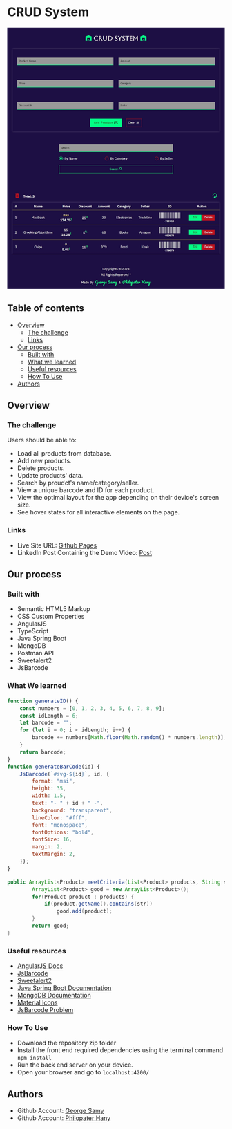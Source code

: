 # CRUD System

![Preview](./design/desktop-preview.jpg)

## Table of contents

-   [Overview](#overview)
    -   [The challenge](#the-challenge)
    -   [Links](#links)
-   [Our process](#our-process)
    -   [Built with](#built-with)
    -   [What we learned](#what-we-learned)
    -   [Useful resources](#useful-resources)
    -   [How To Use](#how-to-use)
-   [Authors](#authors)

## Overview

### The challenge

Users should be able to:

-   Load all products from database.
-   Add new products.
-   Delete products.
-   Update products' data.
-   Search by proudct's name/category/seller.
-   View a unique barcode and ID for each product.
-   View the optimal layout for the app depending on their device's screen size.
-   See hover states for all interactive elements on the page.

### Links

-   Live Site URL: [Github Pages](https://georgebeshay.github.io/CRUD_System/)
-   LinkedIn Post Containing the Demo Video: [Post](https://www.linkedin.com/posts/gswb_javaspringboot-angular-webapplication-activity-7028676896775122944-A55u?utm_source=share&utm_medium=member_desktop)

## Our process

### Built with

-   Semantic HTML5 Markup
-   CSS Custom Properties
-   AngularJS
-   TypeScript
-   Java Spring Boot
-   MongoDB
-   Postman API
-   Sweetalert2
-   JsBarcode	

### What We learned

```js
function generateID() {
    const numbers = [0, 1, 2, 3, 4, 5, 6, 7, 8, 9];
    const idLength = 6;
    let barcode = "";
    for (let i = 0; i < idLength; i++) {
        barcode += numbers[Math.floor(Math.random() * numbers.length)];
    }
    return barcode;
}
function generateBarCode(id) {
    JsBarcode(`#svg-${id}`, id, {
        format: "msi",
        height: 35,
        width: 1.5,
        text: "- " + id + " -",
        background: "transparent",
        lineColor: "#fff",
        font: "monospace",
        fontOptions: "bold",
        fontSize: 16,
        margin: 2,
        textMargin: 2,
    });
}
```
```java
public ArrayList<Product> meetCriteria(List<Product> products, String str) {
		ArrayList<Product> good = new ArrayList<Product>();
		for(Product product : products) {
			if(product.getName().contains(str)) 
				good.add(product);
		}
		return good;
}
```

### Useful resources

-   [AngularJS Docs](https://angular.io/docs)
-   [JsBarcode](https://lindell.me/JsBarcode/)
-   [Sweetalert2](https://sweetalert2.github.io/)
-   [Java Spring Boot Documentation](https://spring.io/projects/spring-boot)
-   [MongoDB Documentation](https://www.mongodb.com/docs/)
-   [Material Icons](https://developers.google.com/fonts/docs/material_icons)
-   [JsBarcode Problem](https://stackoverflow.com/questions/73009513/jabarcode-not-show-in-div-generate-by-js)

### How To Use
- Download the repository zip folder
- Install the front end required dependencies using the terminal command `npm install`
- Run the back end server on your device.
- Open your browser and go to `localhost:4200/`


## Authors

-   Github Account: [George Samy](https://github.com/GeorgeBeshay)
-   Github Account: [Philopater Hany](https://github.com/PhilopaterHany)
